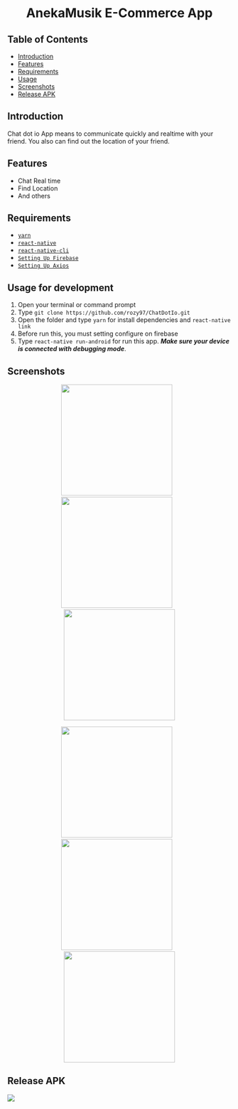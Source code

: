 <h1 align='center'>AnekaMusik E-Commerce App</h1>

## Table of Contents

- [Introduction](#introduction)
- [Features](#features)
- [Requirements](#requirements)
- [Usage](#usage-for-development)
- [Screenshots](#screenshots)
- [Release APK](#release-apk)

## Introduction
Chat dot io App means to communicate quickly and realtime with your friend. You also can find out the location of your friend.

## Features
* Chat Real time
* Find Location
* And others

## Requirements
* [`yarn`](https://yarnpkg.com/en/docs/install)
* [`react-native`](https://facebook.github.io/react-native/docs/getting-started)
* [`react-native-cli`](https://facebook.github.io/react-native/docs/getting-started)
* [`Setting Up Firebase`](https://firebase.google.com/)
* [`Setting Up Axios`](https://github.com/axios/axios)

## Usage for development
1. Open your terminal or command prompt
2. Type `git clone https://github.com/rozy97/ChatDotIo.git`
3. Open the folder and type `yarn` for install dependencies and `react-native link`
4. Before run this, you must setting configure on firebase 
5. Type `react-native run-android` for run this app. ***Make sure your device is connected with debugging mode***.

## Screenshots
<p align="center">
    <span>
      <img src="https://raw.githubusercontent.com/rozy97/pic/master/Screenshot_20191021-153500.jpg" width="250px" />
      &nbsp;&nbsp;
      <img src="https://raw.githubusercontent.com/rozy97/pic/master/Screenshot_20191021-153510.jpg" width="250px" />
      &nbsp;&nbsp;
      <img src="https://raw.githubusercontent.com/rozy97/pic/master/Screenshot_20191021-125809.jpg" width="250px" />
    </span>
    
  </p>
  <p align="center">
    <span>
      <img src="https://raw.githubusercontent.com/rozy97/pic/master/Screenshot_20191021-125851.jpg" width="250px" />
      &nbsp;&nbsp;
      <img src="https://raw.githubusercontent.com/rozy97/pic/master/Screenshot_20191021-125904.jpg" width="250px" />
      &nbsp;&nbsp;
      <img src="https://raw.githubusercontent.com/rozy97/pic/master/Screenshot_20191021-153518.jpg" width="250px" />
    </span>
    
  </p>

## Release APK
<a href="https://drive.google.com/open?id=1EIB3iXkxIYJBSp6yZmAfEpOIGB-9dPmz">
  <img src="https://img.shields.io/badge/Download-drive-blue"/>
</a>

